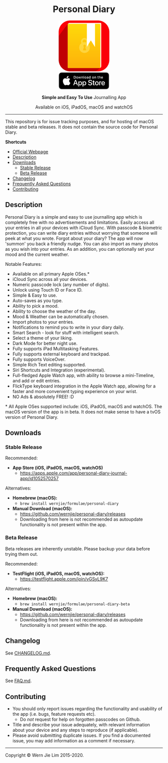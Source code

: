 <div align="center">
  <h1>Personal Diary</h1>
  <img src="assets/icon_rounded.png" alt="Personal Diary logo" height="162">
  <br>
  <a href="https://apps.apple.com/app/personal-diary-journal-app/id1052570257"><img src="assets/Download_on_the_App_Store.svg" alt="Download on the App Store" height="54"></a>
  <p>
    <strong>Simple and Easy To Use</strong> Journalling App
  </p>
  <p>
    Available on iOS, iPadOS, macOS and watchOS
  </p>
</div>

---

This repository is for issue tracking purposes, and for hosting of macOS stable and beta releases. It does not contain the source code for Personal Diary.

**Shortcuts**

- [Official Webpage](https://www.wernjie.com/personal-diary/)
- [Description](#description)
- [Downloads](#downloads)
    + [Stable Release](#stable-release)
    + [Beta Release](#beta-release)
- [Changelog](CHANGELOG.md)
- [Frequently Asked Questions](FAQ.md)
- [Contributing](#contributing)

## Description

Personal Diary is a simple and easy to use journalling app which is completely free with no advertisements and limitations. Easily access all your entries in all your devices with iCloud Sync. With passcode & biometric protection, you can write diary entries without worrying that someone will peek at what you wrote. Forgot about your diary? The app will now 'summon' you back a friendly nudge. You can also import as many photos as you wish into your entries. As an addition, you can optionally set your mood and the current weather.

Notable Features:
- Available on all primary Apple OSes.\*
- iCloud Sync across all your devices.
- Numeric passcode lock (any number of digits).
- Unlock using Touch ID or Face ID.
- Simple & Easy to use.
- Auto-saves as you type.
- Ability to pick a mood.
- Ability to choose the weather of the day.
- Mood & Weather can be automatically chosen.
- Import photos to your entries.
- Notifications to remind you to write in your diary daily.
- Smart Search - look for stuff with intelligent search.
- Select a theme of your liking.
- Dark Mode for better night use.
- Fully supports iPad Multitasking Features.
- Fully supports external keyboard and trackpad.
- Fully supports VoiceOver.
- Simple Rich Text editing supported.
- Siri Shortcuts and Integration (experimental).
- Full-fledged Apple Watch app, with ability to browse a mini-Timeline, and add or edit entries.
- FlickType keyboard integration in the Apple Watch app, allowing for a faster and more convenient typing experience on your wrist.
- NO Ads & absolutely FREE! :D

\* All Apple OSes supported include: iOS, iPadOS, macOS and watchOS. The macOS version of the app is in beta. It does not make sense to have a tvOS version of Personal Diary.

## Downloads
### Stable Release

Recommended:
- **App Store (iOS, iPadOS, macOS, watchOS)**
    + https://apps.apple.com/app/personal-diary-journal-app/id1052570257

Alternatives:
- **Homebrew (macOS):**
    + `brew install wernjie/formulae/personal-diary`
- **Manual Download (macOS):**
    + https://github.com/wernjie/personal-diary/releases
    + Downloading from here is not recommended as autoupdate functionality is not present within the app.

### Beta Release

Beta releases are inherently unstable. Please backup your data before trying them out.

Recommended:
- **TestFlight (iOS, iPadOS, macOS, watchOS):**
    + https://testflight.apple.com/join/vGSyL9K7

Alternatives:
- **Homebrew (macOS):**
    + `brew install wernjie/formulae/personal-diary-beta`
- **Manual Download (macOS):**
    + https://github.com/wernjie/personal-diary/releases
    + Downloading from here is not recommended as autoupdate functionality is not present within the app.

## Changelog

See [CHANGELOG.md](CHANGELOG.md).

## Frequently Asked Questions

See [FAQ.md](FAQ.md).

## Contributing
- You should only report issues regarding the functionality and usability of the app (i.e. bugs, feature requests etc).
    + Do *not* request for help on forgotten passcodes on Github.
- Title and describe your issue adequately, with relevant information about your device and any steps to reproduce (if applicable).
- Please avoid submitting duplicate issues. If you find a documented issue, you may add information as a comment if necessary.

---

Copyright © Wern Jie Lim 2015-2020.
